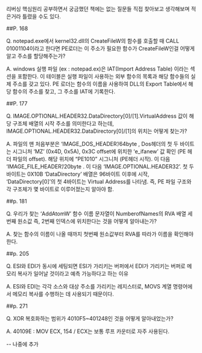 리버싱 핵심원리 공부하면서 궁금했던 책에는 없는 질문들
직접 찾아보고 생각해보며 적은거라 틀렸을 수도 있다.

##P. 168

Q. notepad.exe에서 kernel32.dll의 CreateFileW의 함수를 호출할 때 CALL 01001104이라고 한다면 PE로더는 이 주소가 필요한 함수가 CreateFileW인걸 어떻게 알고 주소를 할당해주는가?

A. windows 실행 파일 (ex : notepad.ex)은 IAT(Import Address Table) 이라는 섹션을 포함한다. 이 테이블은 실행 파일이 사용하는 외부 함수의 목록과 해당 함수들의 실제 주소를 갖고 있다. PE 로더는 함수의 이름을 사용하여 DLL의 Export Table에서 해당 함수의 주소를 찾고, 그 주소를 IAT에 기록한다.

##P. 177

Q. IMAGE.OPTIONAL.HEADER32.DataDirectory[0]/[1].VirtualAddress 값이 해당 구조체 배열의 시작 주소를 의미한다고 하는데, IMAGE.OPTIONAL.HEADER32.DataDirectory[0]/[1]의 위치는 어떻게 찾는가?

A. 파일의 맨 처음부분은 ‘IMAGE_DOS_HEADER’/64byte ,  Dos헤더의 첫 두 바이트는 시그니처 ‘MZ’ (0x4D, 0x5A), 0x3C offset에 위치한 ‘e_ifanew’ 값 확인 (PE 헤더 파일의 offset). 해당 위치에 “PE1010” 시그니처 (PE헤더 시작). 이 다음 ‘IMAGE_FILE_HEADER’/20byte . 이 다음 ‘IMAGE.OPTIONAL.HEADER32’. 첫 두 바이트는 0X10B ‘DataDirectory’ 배열은 96바이트 이후에 시작, ‘DataDirectory[0]’의 첫 4바이트는 Virtual Address를 나타냄. 즉, PE 파일 구조와 각 구조체가 몇 바이트로 이루어졌는지 알아야 함.

##p. 181

Q. 우리가 찾는 ‘AddAtomW’ 함수 이름 문자열이 NumberofNames의 RVA 배열 세 번째 원소값 즉, 2번째 인덱스에 위치한다는 것을 어떻게 알아내는가?

A. 찾는 함수의 이름이 나올 때까지 첫번째 원소값부터 RVA를 따라가 이름을 확인해야 한다.

##p. 205

Q. ESI와 EDI가 동시에 세팅되면 ESI가 가리키는 버퍼에서 EDI가 가리키는 버퍼로 메모리 복사가 일어날 것이라고 예측 가능하다고 하는 이유

A. ESI와 EDI는 각각 소스와 대상 주소를 가리키는 레지스터로, MOVS 계열 명령어에서 메모리 복사를 수행하는 데 사용되기 때문이다.

##p. 271

Q. XOR 복호화하는 범위가 4010F5~401248인 것을 어떻게 알아내었는가?

A. 40109E : MOV ECX, 154 / ECX는 보통 루프 카운터로 자주 사용된다.

-- 나중에 추가